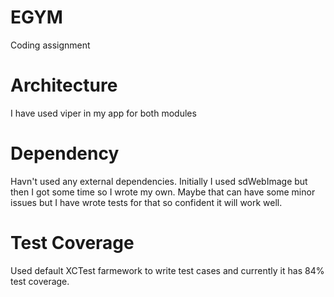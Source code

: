 # EGYM
Coding assignment

# Architecture
I have used viper in my app for both modules

# Dependency
Havn't used any external dependencies. Initially I used sdWebImage but then I got some time so I wrote my own. Maybe that can have some minor issues but I have wrote tests for that so confident it will work well.

# Test Coverage
Used default XCTest farmework to write test cases and currently it has 84% test coverage.
